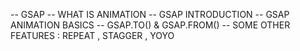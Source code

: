 <!-- * GSAP TUTORIAL  ==================================================================================================================-->
-- GSAP
-- WHAT IS ANIMATION 
-- GSAP INTRODUCTION
-- GSAP ANIMATION BASICS
-- GSAP.TO() & GSAP.FROM()
-- SOME OTHER FEATURES : REPEAT , STAGGER , YOYO 
